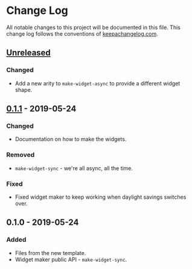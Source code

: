 # Change Log
All notable changes to this project will be documented in this file. This change log follows the conventions of [keepachangelog.com](http://keepachangelog.com/).

## [Unreleased]
### Changed
- Add a new arity to `make-widget-async` to provide a different widget shape.

## [0.1.1] - 2019-05-24
### Changed
- Documentation on how to make the widgets.

### Removed
- `make-widget-sync` - we're all async, all the time.

### Fixed
- Fixed widget maker to keep working when daylight savings switches over.

## 0.1.0 - 2019-05-24
### Added
- Files from the new template.
- Widget maker public API - `make-widget-sync`.

[Unreleased]: https://github.com/your-name/e35/compare/0.1.1...HEAD
[0.1.1]: https://github.com/your-name/e35/compare/0.1.0...0.1.1
